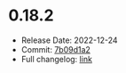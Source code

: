 # 0.18.2
  - Release Date: 2022-12-24
  - Commit: [7b09d1a2](https://github.com/OpenSpace/OpenSpace/commit/7b09d1a2288090e403ef79317309ee9f16b2c37a)
  - Full changelog: [link](https://github.com/OpenSpace/OpenSpace/releases/tag/releases%2Fv0.18.2)
